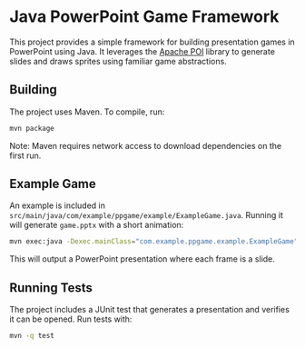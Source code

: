 # Java PowerPoint Game Framework

This project provides a simple framework for building presentation games in PowerPoint using Java. It leverages the [Apache POI](https://poi.apache.org/) library to generate slides and draws sprites using familiar game abstractions.

## Building

The project uses Maven. To compile, run:

```bash
mvn package
```

Note: Maven requires network access to download dependencies on the first run.

## Example Game

An example is included in `src/main/java/com/example/ppgame/example/ExampleGame.java`.
Running it will generate `game.pptx` with a short animation:

```bash
mvn exec:java -Dexec.mainClass="com.example.ppgame.example.ExampleGame"
```

This will output a PowerPoint presentation where each frame is a slide.

## Running Tests

The project includes a JUnit test that generates a presentation and
verifies it can be opened. Run tests with:

```bash
mvn -q test
```
